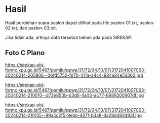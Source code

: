 # Hasil

Hasil perolehan suara paslon dapat dilihat pada file paslon-01.txt, paslon-02.txt, dan paslon-03.txt.

Jika tidak ada, artinya data tersebut belum ada pada SIREKAP.

## Foto C Plano

https://sirekap-obj-formc.kpu.go.id/5487/pemilu/ppwp/31/72/04/10/07/3172041007063-20240214-205806--06fd5752-fd70-411a-a4c4-984a84e5d302.jpg

https://sirekap-obj-formc.kpu.go.id/5487/pemilu/ppwp/31/72/04/10/07/3172041007063-20240214-210010--d73e850b-d3d0-4a02-ac77-8989200607df.jpg

https://sirekap-obj-formc.kpu.go.id/5487/pemilu/ppwp/31/72/04/10/07/3172041007063-20240214-210155--99a5c2f5-9ebb-407f-b3a8-da29d493493f.jpg
